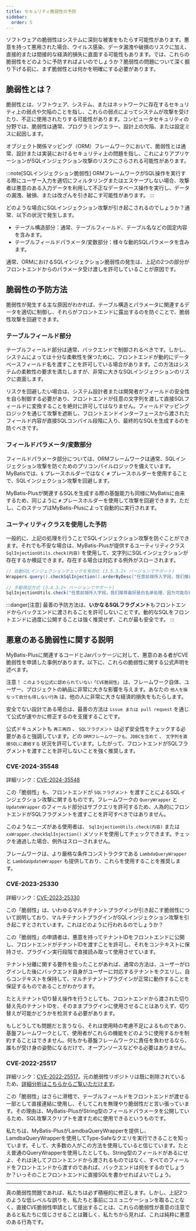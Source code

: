 ```yaml
---
title: セキュリティ脆弱性の予防
sidebar:
  order: 5
---
```


ソフトウェアの脆弱性はシステムに深刻な被害をもたらす可能性があります。悪意を持って悪用された場合、ウイルス感染、データ漏洩や破損のリスクに加え、直接的または間接的な経済的損失に直面する可能性もあります。では、これらの脆弱性をどのように予防すればよいのでしょうか？脆弱性の問題について深く掘り下げる前に、まず脆弱性とは何かを明確にする必要があります。

## 脆弱性とは？

脆弱性とは、ソフトウェア、システム、またはネットワークに存在するセキュリティ上の弱点や欠陥のことを指し、これらの弱点によってシステムが攻撃を受けたり、不正に使用されたりする可能性があります。コンピュータセキュリティの分野では、脆弱性は通常、プログラミングエラー、設計上の欠陥、または設定ミスに起因します。

オブジェクト関係マッピング（ORM）フレームワークにおいて、脆弱性とは通常、設計または実装におけるセキュリティ上の問題を指し、これによりアプリケーションがSQLインジェクション攻撃のリスクにさらされる可能性があります。

:::note[SQLインジェクション脆弱性]
ORMフレームワークがSQL操作を実行する際にユーザー入力を適切にフィルタリングまたはエスケープしない場合、攻撃者は悪意のある入力データを利用して不正なデータベース操作を実行し、データの漏洩、破損、または改ざんを引き起こす可能性があります。
:::

どのような場合にSQLインジェクション攻撃が引き起こされるのでしょうか？通常、以下の状況で発生します。

-   テーブル構造部分：通常、テーブルフィールド、テーブル名などの固定内容を含みます。
-   テーブルフィールドパラメータ/変数部分：様々な動的SQLパラメータを含みます。

通常、ORMにおけるSQLインジェクション脆弱性の発生は、上記の2つの部分がフロントエンドからのパラメータ受け渡しを許可していることが原因です。

## 脆弱性の予防方法

脆弱性が発生する主な原因がわかれば、テーブル構造とパラメータに関連するデータを適切に制御し、それらがフロントエンドに露出するのを防ぐことで、脆弱性攻撃を回避できます。

### テーブルフィールド部分

テーブルフィールド部分は通常、バックエンドで制御されるべきです。しかし、システムによっては十分な柔軟性を保つために、フロントエンドが動的にデータベースフィールド名を渡すことを許可している場合があります。この方法はシステムの柔軟性の要求を満たしますが、非常に大きなSQLインジェクションのリスクに直面します。

リスクを回避したい場合は、システム設計者または開発者がフィールドの安全性を自ら制御する必要があり、フロントエンドが任意の文字列を渡して直接SQLフィールドに変換することを絶対に許可してはなりません。フィールドマッピングロジックを通じて攻撃を遮断し、フロントエンドインターフェースから渡されたフィールド内容が直接SQLコンパイル段階に入り、最終的なSQLを生成するのを防ぐべきです。

### フィールドパラメータ/変数部分

フィールドパラメータ部分については、ORMフレームワークは通常、SQLインジェクション攻撃を防ぐためのプリコンパイルロジックを備えています。MyBatisでは、`$` プレースホルダーではなく `#` プレースホルダーを使用することで、SQLインジェクション攻撃を回避します。

MyBatis-Plusが関連するSQLを生成する際の基盤能力も同様にMyBatisに由来するため、同じように `#` プレースホルダーを使用して攻撃を回避できます。ただし、このステップはMyBatis-Plusによって自動的に実行されます。

### ユーティリティクラスを使用した予防

一般的に、上記の処理を行うことでSQLインジェクション攻撃を防ぐことができます。それでも不安な場合は、MyBatis-Plusが提供するユーティリティクラス `SqlInjectionUtils.check(内容)` を使用して、文字列にSQLインジェクションが存在するか検証できます。存在する場合は対応する例外がスローされます。

```java
// 自動SQLインジェクションチェックを有効化 (3.5.3.2+ バージョンでサポート)
Wrappers.query().checkSqlInjection().orderByDesc("任意前端传入字段，我们推荐最好是白名单处理，因为可能存在检查覆盖不全情况")
​
// 手動検証方式 (3.4.3.2+ バージョンでサポート)
SqlInjectionUtils.check("任意前端传入字段，我们推荐最好是白名单处理，因为可能存在检查覆盖不全情况")
```

:::danger[注意]
最善の予防方法は、**いかなるSQLフラグメント**もフロントエンドからバックエンドに渡されることを許可しないことです。動的なSQLをフロントエンドに過度に公開することは強く推奨せず、これが最も安全です。
:::

## 悪意のある脆弱性に関する説明

MyBatis-Plusに関連するコードとJarパッケージに対して、悪意のある者がCVE脆弱性を申請した事例があります。以下に、これらの脆弱性に関する公式声明を述べます。

注意！ `このような公式に認められていない「CVE脆弱性」` は、フレームワーク自体、ユーザー、プロジェクトの納品に非常に大きな影響を与えます。あなたの `他人を損なって自分も得しない行為` は、他の人に非常に大きな経済的損失をもたらします。

安全でない設計である場合は、最善の方法は `issue または pull request` を通じて公式が速やかに修正するのを支援することです。

公式ドキュメントも `再三再四` 、 `SQLフラグメント` は必ず安全性をチェックする必要があると強調しています。どの `ORMフレームワークも、JDBCを含めて` 、 `文字列を直接SQLに連結する` 状況を許可しています。したがって、フロントエンドがSQLフラグメントを渡すことを許可しないことを強く推奨します。

### CVE-2024-35548

詳細リンク：[CVE-2024-35548](https://www.cve.org/CVERecord?id=CVE-2024-35548)

この「脆弱性」も、フロントエンドが `SQLフラグメント` を渡すことによるSQLインジェクション攻撃に関するものです。フレームワークの `QueryWrapper` と `UpdateWrapper` のフィールド部分はサブクエリを許可するため、人為的にフロントエンドがSQLフラグメントを渡すことを許可すべきではありません。

このようなニーズがある使用者は、 `SqlInjectionUtils.check(内容)` または `xxWrapper.checkSqlInjection()` メソッドを使用してチェックできます。チェックを通過した場合、例外はスローされません。

フレームワークは、より厳格な条件コンストラクタである `LambdaQueryWrapper` と `LambdaUpdateWrapper` も提供しており、これらを使用することを推奨します。

### CVE-2023-25330

詳細リンク：[CVE-2023-25330](https://nvd.nist.gov/vuln/detail/CVE-2023-25330)

この「脆弱性」は、いわゆるマルチテナントプラグインが引き起こす脆弱性について説明しており、マルチテナントプラグインがSQLインジェクション攻撃を引き起こすとされています。これはどのように行われるのでしょうか？

この「脆弱性」の申請者は、悪意を持ってテナントIDをフロントエンドに公開し、フロントエンドがテナントIDを渡すことを許可し、それをコンテキストに保持させ、プラグイン実行段階で直接読み取って使用させています。

テナント分離に関する要件を扱ったことがあれば、通常の方法は、ユーザーがログインした後にバックエンド自身がユーザーに対応するテナントをクエリし、自らコンテキストを保持して、マルチテナントプラグインが正常に動作することを保証するものであることがわかります。

たとえテナント切り替え操作を行うとしても、フロントエンドから渡された切り替え先のテナントIDを、そのままプラグインに使用させることはありえず、切り替えが可能かどうかを检测する必要があります。

もしどうしても問題だと言うなら、それは使用時の考慮不足によるものであり、基盤フレームワークとして、使用者がこれらの機能をどのように使用するかを制約することはできません。何もかも基盤フレームワークに責任を負わせるなら、誰もが受け身の姿勢になるだけで、オープンソースなどやる必要はありません。

### CVE-2022-25517

詳細リンク：[CVE-2022-25517](https://cve.mitre.org/cgi-bin/cvename.cgi?name=CVE-2022-25517)。元の脆弱性リポジトリは既に削除されているため、[詳細分析はこちらからご覧いただけます](https://mp.weixin.qq.com/s/NdtCuDFK-aTgaQUADtdfnA)。

この「脆弱性」はさらに滑稽で、テーブルフィールドをフロントエンドが渡せる一部として直接連結に使用し、そしてこれを無理やり脆弱性だと言い張っています。その理由は、MyBatis-PlusがString型のフィールドパラメータを公開しているため、SQL攻撃スクリプトを渡すために使用できるというものです。

私たちは、MyBatis-PlusがLamdbaQueryWrapperを提供し、LamdbaQueryWrapperを使用してType-Safeなクエリを実行できることを知っています。そして、大多数の人がこの方法を使用していると信じています。たとえ普通のQueryWrapperを使用したとしても、String型のフィールドがあるにせよ、それは決してフロントエンドから渡されるものではなく、すべてのフィールドをフロントエンドから渡すのであれば、バックエンドは何をするのでしょうか？いっそのことフロントエンドに直接SQLを書かせればよいでしょう。

------

真の脆弱性問題であれば、私たちは必ず積極的に修正します。しかし、上記2つのような低レベルな誤りを、私たちと事前にコミュニケーションを取ることなく、直接CVE脆弱性申請として提出することは、これらの脆弱性が善意の注意であると私たちに信じさせることは難しく、私たちから見れば、これは純粋に悪意のある行為です。
